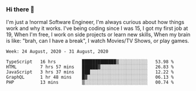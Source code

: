 ### Hi there 👋

I'm just a !normal Software Engineer, I'm always curious about how things work and why it works. I've being coding since I was 15, I got my first job at 19, When I'm free, I work on side projects or learn new skills, When my brain is like: "brah, can I have a break", I watch Movies/TV Shows, or play games.

<!--START_SECTION:waka-->
```text
Week: 24 August, 2020 - 31 August, 2020

TypeScript   16 hrs          █████████████▒░░░░░░░░░░░   53.98 % 
HTML         7 hrs 57 mins   ██████▓░░░░░░░░░░░░░░░░░░   26.83 % 
JavaScript   3 hrs 37 mins   ███░░░░░░░░░░░░░░░░░░░░░░   12.22 % 
GraphQL      1 hr 48 mins    █▓░░░░░░░░░░░░░░░░░░░░░░░   06.13 % 
PHP          13 mins         ▒░░░░░░░░░░░░░░░░░░░░░░░░   00.74 % 
```
<!--END_SECTION:waka-->

<!--
**Oudmane/Oudmane** is a ✨ _special_ ✨ repository because its `README.md` (this file) appears on your GitHub profile.

Here are some ideas to get you started:

- 🔭 I’m currently working on ...
- 🌱 I’m currently learning ...
- 👯 I’m looking to collaborate on ...
- 🤔 I’m looking for help with ...
- 💬 Ask me about ...
- 📫 How to reach me: ...
- 😄 Pronouns: ...
- ⚡ Fun fact: ...
-->
